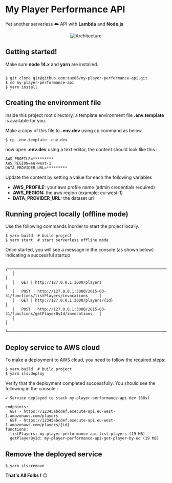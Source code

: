# My Player Performance API

Yet another serverless ☁️ API with **Lambda** and **Node.js**

<p align="center">
  <img src="https://user-images.githubusercontent.com/9397970/176889714-cab35599-bbdc-4526-9ab6-d7e248d55320.png" alt="Architecture"/>
</p>

## Getting started!

Make sure **node 14.x** and **yarn** are installed.

```shell

$ git clone git@github.com:tux86/my-player-performance-api.git
$ cd my-player-performance-api
$ yarn install
```

## Creating the environment file

Inside this project root directory, a template environment file **.env.template** is available for you.

Make a copy of this file to **.env.dev** using cp command as below.

```shell
$ cp .env.template .env.dev
```

now open **.env.dev** using a text editor, the content should look like this : 

```dotenv
AWS_PROFILE=*********
AWS_REGION=eu-west-1
DATA_PROVIDER_URL=*********
```

Update the content by setting a value for each the following variables

- **AWS_PROFILE:**  your aws profile name (admin credentials required)
- **AWS_REGION:**   the aws region (example: eu-west-1)
- **DATA_PROVIDER_URL:**  the dataset url

## Running project locally (offline mode)

Use the following commands inorder to start the project locally.

```shell
$ yarn build  # build project
$ yarn start  # start serverless offline mode
```

Once started, you will see a message in the console (as shown below) indicating a successful startup

```shell
   ┌─────────────────────────────────────────────────────────────────────────────────┐
   │                                                                                 │
   │   GET | http://127.0.0.1:3000/players                                           │
   │   POST | http://127.0.0.1:3000/2015-03-31/functions/listPlayers/invocations     │
   │   GET | http://127.0.0.1:3000/players/{id}                                      │
   │   POST | http://127.0.0.1:3000/2015-03-31/functions/getPlayerById/invocations   │
   │                                                                                 │
   └─────────────────────────────────────────────────────────────────────────────────┘

```

## Deploy service to AWS cloud

To make a deployment to AWS cloud, you need to follow the required steps:

```shell
$ yarn build  # build project
$ yarn sls:deploy
```

Verify that the deployment completed successfully. You should see the following in the console :
```shell
✔ Service deployed to stack my-player-performance-api-dev (68s)

endpoints:
  GET - https://12345abcdef.execute-api.eu-west-1.amazonaws.com/players
  GET - https://12345abcdef.execute-api.eu-west-1.amazonaws.com/players/{id}
functions:
  listPlayers: my-player-performance-api-list-players (19 MB)
  getPlayerById: my-player-performance-api-get-player-by-ud (19 MB)

```

## Remove the deployed service

```shell
$ yarn sls:remove
```


**That's All Folks !** 😉
